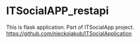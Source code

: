 # ITSocialAPP_restapi

This is flask application. Part of ITSocialApp project.
https://github.com/nieckojakub/ITSocialApplication
